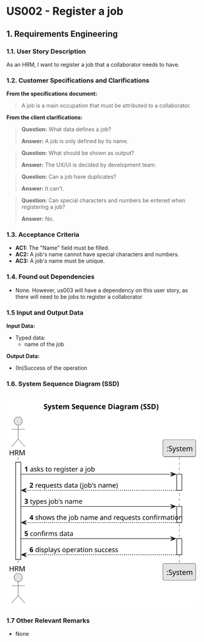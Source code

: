 # US002 - Register a job

## 1. Requirements Engineering

### 1.1. User Story Description
As an HRM, I want to register a job that a collaborator needs to have.

### 1.2. Customer Specifications and Clarifications 

**From the specifications document:**  

>A job is a main occupation that must be attributed to a collaborator.
> 

**From the client clarifications:**

> **Question:** What data defines a job?
>
> **Answer:** A job is only defined by its name.

> **Question:** What should be shown as output?
>
> **Answer:** The UX/UI is decided by development team.

> **Question:** Can a job have duplicates?
>
> **Answer:** It can't.

> **Question:** Can special characters and numbers be entered when registering a job?
>
> **Answer:** No.

### 1.3. Acceptance Criteria

* **AC1:** The "Name" field must be filled.
* **AC2:** A job's name cannot have special characters and numbers.
* **AC3:** A job's name must be unique.

### 1.4. Found out Dependencies

* None. However, us003 will have a dependency on this user story, as there will need to be jobs to register a collaborator

### 1.5 Input and Output Data

**Input Data:**

* Typed data:
    * name of the job

**Output Data:**

* (In)Success of the operation

### 1.6. System Sequence Diagram (SSD)


![System Sequence Diagram](svg/us002-system-sequence-diagram-alternative-one.svg)

### 1.7 Other Relevant Remarks

* None
